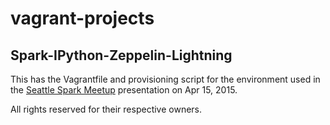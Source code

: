 # vagrant-projects

## Spark-IPython-Zeppelin-Lightning

This has the Vagrantfile and provisioning script for the environment used in the [Seattle Spark Meetup](http://www.meetup.com/Seattle-Spark-Meetup/events/208711962/) presentation on Apr 15, 2015.



All rights reserved for their respective owners.
